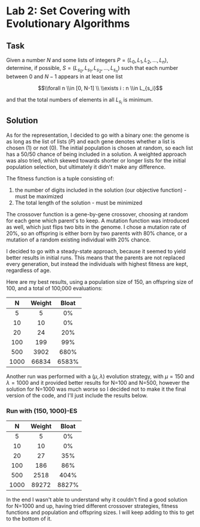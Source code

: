 # Lab 2: Set Covering with Evolutionary Algorithms

## Task

Given a number $N$ and some lists of integers $P = (L_0, L_1, L_2, ..., L_n)$,
determine, if possible, $S = (L_{s_0}, L_{s_1}, L_{s_2}, ..., L_{s_n})$
such that each number between $0$ and $N-1$ appears in at least one list

$$\\forall n \\in [0, N-1] \\ \\exists i : n \\in L_{s_i}$$

and that the total numbers of elements in all $L_{s_i}$ is minimum.

## Solution

As for the representation, I decided to go with a binary one: the genome is as long as the list of lists ($P$) and each gene denotes whether a list is chosen (1) or not (0). The initial population is chosen at random, so each list has a 50/50 chance of being included in a solution. A weighted approach was also tried, which skewed towards shorter or longer lists for the initial population selection, but ultimately it didn't make any difference.

The fitness function is a tuple consisting of:

1) the number of digits included in the solution (our objective function) - must be maximized
2) The total length of the solution - must be minimized

The crossover function is a gene-by-gene crossover, choosing at random for each gene which parent's to keep. A mutation function was introduced as well, which just flips two bits in the genome. I chose a mutation rate of 20%, so an offspring is either born by two parents with 80% chance, or a mutation of a random existing individual with 20% chance.

I decided to go with a steady-state approach, because it seemed to yield better results in initial runs. This means that the parents are not replaced every generation, but instead the individuals with highest fitness are kept, regardless of age.

Here are my best results, using a population size of 150, an offspring size of 100, and a total of 100,000 evaluations:


|   N  | Weight | Bloat |
|:----:|:------:|:-----:|
| 5    | 5      | 0%    |
| 10   | 10     | 0%    |
| 20   | 24     | 20%   |
| 100  | 199    | 99%   |
| 500  | 3902   | 680%  |
| 1000 | 66834  | 6583% |


Another run was performed with a $(\mu, \lambda)$ evolution strategy, with $\mu=150$ and $\lambda=1000$ and it provided better results for N=100 and N=500, however the solution for N=1000 was much worse so I decided not to make it the final version of the code, and I'll just include the results below.

### Run with $(150, 1000)$-ES
|   N  | Weight | Bloat |
|:----:|:------:|:-----:|
| 5    | 5      | 0%    |
| 10   | 10     | 0%    |
| 20   | 27     | 35%   |
| 100  | 186    | 86%   |
| 500  | 2518   | 404%  |
| 1000 | 89272  | 8827% |

In the end I wasn't able to understand why it couldn't find a good solution for N=1000 and up, having tried different crossover strategies, fitness functions and population and offspring sizes. I will keep adding to this to get to the bottom of it.
